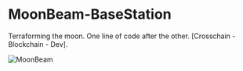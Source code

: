 # MoonBeam-BaseStation
Terraforming the moon. One line of code after the other. [Crosschain - Blockchain - Dev].

![MoonBeam](https://miro.medium.com/max/1200/0*FWKgr22JqK2Bw13R.png)
